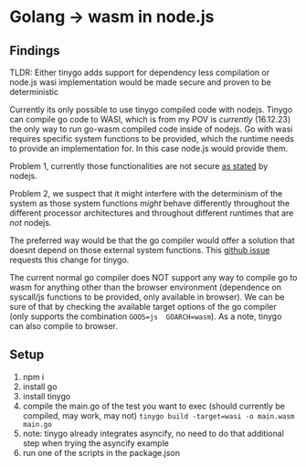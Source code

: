 # Golang -> wasm in node.js

## Findings

TLDR: Either tinygo adds support for dependency less compilation or node.js wasi implementation would be made secure and proven to be deterministic

Currently its only possible to use tinygo compiled code with nodejs. Tinygo can compile go code to WASI, which is from my POV is *currently* (16.12.23) the only way to run go-wasm compiled code inside of nodejs. Go with wasi requires specific system functions to be provided, which the runtime needs to provide an implementation for. In this case node.js would provide them. 

Problem 1, currently those functionalities are not secure [as stated](https://github.com/nodejs/node/blob/main/doc/api/wasi.md#security) by nodejs.

Problem 2, we suspect that it might interfere with the determinism of the system as those system functions *might* behave differently throughout the different processor architectures and throughout different runtimes that are *not* nodejs. 

The preferred way would be that the go compiler would offer a solution that doesnt depend on those external system functions. This [github issue](https://github.com/tinygo-org/tinygo/issues/3068) requests this change for tinygo.

The current normal go compiler does NOT support any way to compile go to wasm for anything other than the browser environment (dependence on syscall/js functions to be provided, only available in browser). We can be sure of that by checking the available target options of the go compiler (only supports the combination `GOOS=js  GOARCH=wasm`). As a note, tinygo can also compile to browser. 

## Setup

1. npm i
1. install go
1. install tinygo
1. compile the main.go of the test you want to exec (should currently be compiled, may work, may not)
`tinygo build -target=wasi -o main.wasm main.go`
1. note: tinygo already integrates asyncify, no need to do that additional step when trying the asyncify example
1. run one of the scripts in the package.json



